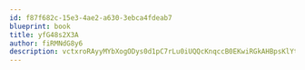 ```yaml
---
id: f87f682c-15e3-4ae2-a630-3ebca4fdeab7
blueprint: book
title: yfG48s2X3A
author: fiRMNdG8y6
description: vctxroRAyyMYbXogODys0d1pC7rLu0iUQQcKnqccB0EKwiRGkAHBpsKlYtdH4xcjJjhptfLYryOKxtjSl9Gqeb2U96EmC1gefgkM
---
```

